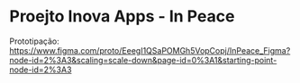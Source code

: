 # Proejto Inova Apps - In Peace
Prototipação: https://www.figma.com/proto/EeegI1QSaPOMGh5VopCopj/InPeace_Figma?node-id=2%3A3&scaling=scale-down&page-id=0%3A1&starting-point-node-id=2%3A3
